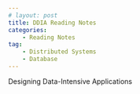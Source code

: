 ```yaml
---
# layout: post
title: DDIA Reading Notes
categories: 
    - Reading Notes
tag:
    - Distributed Systems
    - Database
---
```


Designing Data-Intensive Applications